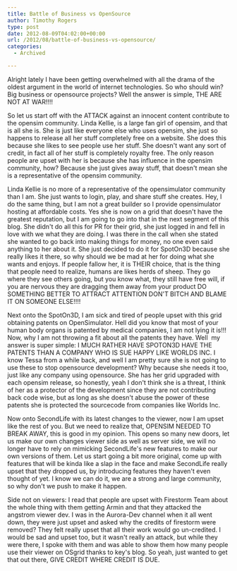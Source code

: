 ```yaml
---
title: Battle of Business vs OpenSource
author: Timothy Rogers
type: post
date: 2012-08-09T04:02:00+00:00
url: /2012/08/battle-of-business-vs-opensource/
categories:
  - Archived

---
```

Alright lately I have been getting overwhelmed with all the drama of the oldest argument in the world of internet technologies. So who should win? Big business or opensource projects? Well the answer is simple, THE ARE NOT AT WAR!!!!

So let us start off with the ATTACK against an innocent content contribute to the opensim community. Linda Kellie, is a large fan girl of opensim, and that is all she is. She is just like everyone else who uses opensim, she just so happens to release all her stuff completely free on a website. She does this because she likes to see people use her stuff. She doesn't want any sort of credit, in fact all of her stuff is completely royalty free. The only reason people are upset with her is because she has influence in the opensim community, how? Because she just gives away stuff, that doesn't mean she is a representative of the opensim community.

Linda Kellie is no more of a representative of the opensimulator community than I am. She just wants to login, play, and share stuff she creates. Hey, I do the same thing, but I am not a great builder so I provide opensimulator hosting at affordable costs. Yes she is now on a grid that doesn't have the greatest reputation, but I am going to go into that in the next segment of this blog. She didn't do all this for PR for their grid, she just logged in and fell in love with we what they are doing. I was there in the call when she stated she wanted to go back into making things for money, no one even said anything to her about it. She just decided to do it for SpotOn3D because she really likes it there, so why should we be mad at her for doing what she wants and enjoys. If people fallow her, it is THEIR choice, that is the thing that people need to realize, humans are likes herds of sheep. They go where they see others going, but you know what, they still have free will, if you are nervous they are dragging them away from your product DO SOMETHING BETTER TO ATTRACT ATTENTION DON'T BITCH AND BLAME IT ON SOMEONE ELSE!!!!

Next onto the SpotOn3D, I am sick and tired of people upset with this grid obtaining patents on OpenSimulator. Hell did you know that most of your human body organs is patented by medical companies, I am not lying it is!!! Now, why I am not throwing a fit about all the patents they have. Well  my answer is super simple: I MUCH RATHER HAVE SPOTON3D HAVE THE PATENTS THAN A COMPANY WHO IS SUE HAPPY LIKE WORLDS INC. I know Tessa from a while back, and well I am pretty sure she is not going to use these to stop opensource development? Why because she needs it too, just like any company using opensource. She has her grid upgraded with each opensim release, so honestly, yeah I don't think she is a threat, I think of her as a protector of the development since they are not contributing back code wise, but as long as she doesn't abuse the power of these patents she is protected the sourcecode from companies like Worlds Inc.

Now onto SecondLife with its latest changes to the viewer, now I am upset like the rest of you. But we need to realize that, OPENSIM NEEDED TO BREAK AWAY, this is good in my opinion. This opens so many new doors, let us make our own changes viewer side as well as server side, we will no longer have to rely on mimicking SecondLife's new features to make our own versions of them. Let us start going a bit more original, come up with features that will be kinda like a slap in the face and make SecondLife really upset that they dropped us, by introducing features they haven't even thought of yet. I know we can do it, we are a strong and large community, so why don't we push to make it happen.

Side not on viewers: I read that people are upset with Firestorm Team about the whole thing with them getting Armin and that they attacked the angstrom viewer dev. I was in the Aurora-Dev channel when it all went down, they were just upset and asked why the credits of firestorm were removed? They felt really upset that all their work would go un-credited. I would be sad and upset too, but it wasn't really an attack, but while they were there, I spoke with them and was able to show them how many people use their viewer on OSgrid thanks to key's blog. So yeah, just wanted to get that out there, GIVE CREDIT WHERE CREDIT IS DUE.

